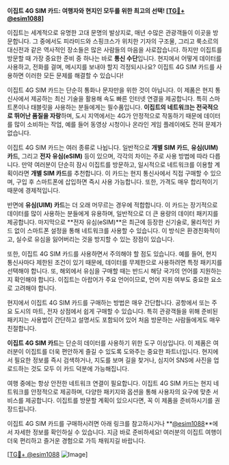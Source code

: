 **이집트 4G SIM 카드: 여행자와 현지인 모두를 위한 최고의 선택! [[TG💪+ @esim1088](https://t.me/s/esim1088)]**

이집트는 세계적으로 유명한 고대 문명의 발상지로, 매년 수많은 관광객들이 이곳을 방문합니다. 그 중에서도 피라미드와 스핑크스가 위치한 기자의 구조물, 그리고 룩소르의 대신전과 같은 역사적인 장소들은 많은 사람들의 마음을 사로잡습니다. 하지만 이집트를 방문할 때 가장 중요한 준비 중 하나는 바로 **통신 수단**입니다. 현지에서 어떻게 데이터를 사용하고, 전화를 걸며, 메시지를 보내야 할지 걱정되시나요? 이집트 4G SIM 카드를 사용하면 이러한 모든 문제를 해결할 수 있습니다!

이집트 4G SIM 카드는 단순히 통화나 문자만을 위한 것이 아닙니다. 이 제품은 현지 통신사에서 제공하는 최신 기술을 활용해 속도 빠른 인터넷 연결을 제공합니다. 특히 스마트폰이나 태블릿을 사용하는 분들에게는 필수품입니다. **이집트의 네트워크는 전국적으로 뛰어난 품질을 자랑**하며, 도시 지역에서는 4G가 안정적으로 작동하기 때문에 데이터를 많이 소비하는 작업, 예를 들어 동영상 시청이나 온라인 게임 플레이에도 전혀 문제가 없습니다.

이집트 4G SIM 카드는 여러 종류로 나뉩니다. 일반적으로 **개별 SIM 카드**, **유심(UIM) 카드**, 그리고 **전자 유심(eSIM)** 등이 있으며, 각각의 차이는 주로 사용 방법에 따라 다릅니다. 만약 여러분이 단순히 잠시 이집트를 방문하고, 일시적으로 네트워크를 이용할 계획이라면 **개별 SIM 카드**를 추천합니다. 이 카드는 현지 통신사에서 직접 구매할 수 있으며, 구입 후 스마트폰에 삽입하면 즉시 사용 가능합니다. 또한, 가격도 매우 합리적이기 때문에 경제적입니다.

반면에 **유심(UIM) 카드**는 더 오래 머무르는 경우에 적합합니다. 이 카드는 장기적으로 데이터를 많이 사용하는 분들에게 유용하며, 일반적으로 더 큰 용량의 데이터 패키지를 제공합니다. 마지막으로 **전자 유심(eSIM)**은 최근에 등장한 신기술로, 물리적인 카드 없이 스마트폰 설정을 통해 네트워크를 사용할 수 있습니다. 이 방식은 환경친화적이고, 실수로 유심을 잃어버리는 것을 방지할 수 있는 장점이 있습니다.

또한, 이집트 4G SIM 카드를 사용하면서 주의해야 할 점도 있습니다. 예를 들어, 현지 통신사마다 제한된 조건이 있기 때문에, 데이터를 무제한으로 사용하려면 특정 패키지를 선택해야 합니다. 또, 해외에서 유심을 구매할 때는 반드시 해당 국가의 언어를 지원하는지 확인해야 합니다. 이집트는 아랍어가 주요 언어이므로, 언어 지원 여부도 중요한 요소로 고려해야 합니다.

현지에서 이집트 4G SIM 카드를 구매하는 방법은 매우 간단합니다. 공항에서 또는 주요 도시의 마트, 전자 상점에서 쉽게 구매할 수 있습니다. 특히 관광객들을 위해 준비된 패키지는 사용법이 간단하고 설명서도 포함되어 있어 처음 방문하는 사람들에게도 매우 친절합니다.

**이집트 4G SIM 카드**는 단순히 데이터를 사용하기 위한 도구 이상입니다. 이 제품은 여러분이 이집트를 더욱 편안하게 즐길 수 있도록 도와주는 중요한 파트너입니다. 현지에서 필요한 정보를 즉시 검색하거나, 지도를 보며 길을 찾거나, 심지어 SNS에 사진을 업로드하는 것도 모두 이 카드 덕분에 가능해집니다.

여행 중에는 항상 안전한 네트워크 연결이 필요합니다. 이집트 4G SIM 카드는 현지 네트워크를 안정적으로 제공하며, 다양한 패키지와 옵션을 통해 사용자의 요구에 맞춘 서비스를 제공합니다. 이집트를 방문할 계획이 있으시다면, 꼭 이 제품을 준비하시기를 권장드립니다.

이집트 4G SIM 카드를 구매하시려면 아래 링크를 참고하시거나 **[@esim1088](https://t.me/s/esim1088)**에서 자세한 정보를 확인하실 수 있습니다. 지금 바로 준비하세요! 여러분의 이집트 여행이 더욱 편리하고 즐거운 경험으로 가득 채워지길 바랍니다.

[[TG💪+ @esim1088](https://t.me/s/esim1088) ![Image](https://i.postimg.cc/Y0z9fWf4/image.png)]